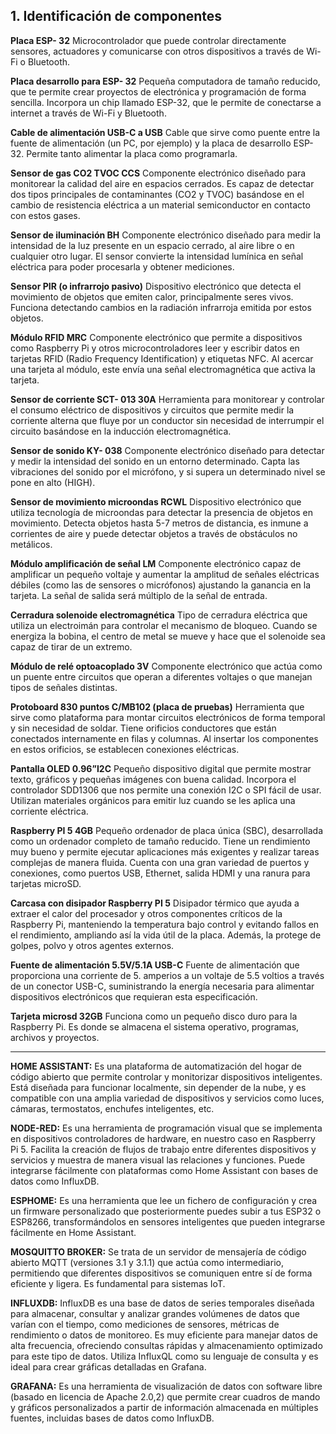 ## 1. Identificación de componentes ##


**Placa ESP- 32**
Microcontrolador que puede controlar directamente sensores,
actuadores y comunicarse con otros dispositivos a través de
Wi-Fi o Bluetooth.


**Placa desarrollo para ESP- 32**
Pequeña computadora de tamaño reducido, que te permite crear
proyectos de electrónica y programación de forma sencilla.
Incorpora un chip llamado ESP-32, que le permite de conectarse
a internet a través de Wi-Fi y Bluetooth.


**Cable de alimentación USB-C a USB**
Cable que sirve como puente entre la fuente de alimentación (un
PC, por ejemplo) y la placa de desarrollo ESP-32. Permite tanto
alimentar la placa como programarla.


**Sensor de gas CO2 TVOC CCS**
Componente electrónico diseñado para monitorear la calidad del
aire en espacios cerrados. Es capaz de detectar dos tipos
principales de contaminantes (CO2 y TVOC) basándose en el
cambio de resistencia eléctrica a un material semiconductor en
contacto con estos gases.


**Sensor de iluminación BH**
Componente electrónico diseñado para medir la intensidad de la
luz presente en un espacio cerrado, al aire libre o en cualquier
otro lugar. El sensor convierte la intensidad lumínica en señal
eléctrica para poder procesarla y obtener mediciones.


**Sensor PIR (o infrarrojo pasivo)**
Dispositivo electrónico que detecta el movimiento de objetos que
emiten calor, principalmente seres vivos. Funciona detectando
cambios en la radiación infrarroja emitida por estos objetos.


**Módulo RFID MRC**
Componente electrónico que permite a dispositivos como
Raspberry Pi y otros microcontroladores leer y escribir datos en
tarjetas RFID (Radio Frequency Identification) y etiquetas NFC. Al
acercar una tarjeta al módulo, este envía una señal
electromagnética que activa la tarjeta.


**Sensor de corriente SCT- 013 30A**
Herramienta para monitorear y controlar el consumo eléctrico de
dispositivos y circuitos que permite medir la corriente alterna que
fluye por un conductor sin necesidad de interrumpir el circuito
basándose en la inducción electromagnética.


**Sensor de sonido KY- 038**
Componente electrónico diseñado para detectar y medir la
intensidad del sonido en un entorno determinado. Capta las
vibraciones del sonido por el micrófono, y si supera un
determinado nivel se pone en alto (HIGH).


**Sensor de movimiento microondas RCWL**
Dispositivo electrónico que utiliza tecnología de microondas para
detectar la presencia de objetos en movimiento. Detecta objetos
hasta 5-7 metros de distancia, es inmune a corrientes de aire y
puede detectar objetos a través de obstáculos no metálicos.


**Módulo amplificación de señal LM**
Componente electrónico capaz de amplificar un pequeño voltaje
y aumentar la amplitud de señales eléctricas débiles (como las de
sensores o micrófonos) ajustando la ganancia en la tarjeta. La
señal de salida será múltiplo de la señal de entrada.


**Cerradura solenoide electromagnética**
Tipo de cerradura eléctrica que utiliza un electroimán para
controlar el mecanismo de bloqueo. Cuando se energiza la
bobina, el centro de metal se mueve y hace que el solenoide sea
capaz de tirar de un extremo.


**Módulo de relé optoacoplado 3V**
Componente electrónico que actúa como un puente entre
circuitos que operan a diferentes voltajes o que manejan tipos de
señales distintas.


**Protoboard 830 puntos C/MB102 (placa de pruebas)**
Herramienta que sirve como plataforma para montar circuitos
electrónicos de forma temporal y sin necesidad de soldar. Tiene
orificios conductores que están conectados internamente en filas
y columnas. Al insertar los componentes en estos orificios, se
establecen conexiones eléctricas.


**Pantalla OLED 0.96”I2C**
Pequeño dispositivo digital que permite mostrar texto, gráficos y
pequeñas imágenes con buena calidad. Incorpora el controlador
SDD1306 que nos permite una conexión I2C o SPI fácil de usar.
Utilizan materiales orgánicos para emitir luz cuando se les aplica
una corriente eléctrica.


**Raspberry PI 5 4GB**
Pequeño ordenador de placa única (SBC), desarrollada como un
ordenador completo de tamaño reducido. Tiene un rendimiento
muy bueno y permite ejecutar aplicaciones más exigentes y
realizar tareas complejas de manera fluida. Cuenta con una gran
variedad de puertos y conexiones, como puertos USB, Ethernet,
salida HDMI y una ranura para tarjetas microSD.


**Carcasa con disipador Raspberry PI 5**
Disipador térmico que ayuda a extraer el calor del procesador y
otros componentes críticos de la Raspberry Pi, manteniendo la
temperatura bajo control y evitando fallos en el rendimiento,
ampliando así la vida útil de la placa. Además, la protege de
golpes, polvo y otros agentes externos.


**Fuente de alimentación 5.5V/5.1A USB-C**
Fuente de alimentación que proporciona una corriente de 5.
amperios a un voltaje de 5.5 voltios a través de un conector
USB-C, suministrando la energía necesaria para alimentar
dispositivos electrónicos que requieran esta especificación.


**Tarjeta microsd 32GB**
Funciona como un pequeño disco duro para la Raspberry Pi. Es
donde se almacena el sistema operativo, programas, archivos y
proyectos.



_________________________________________________________________



**HOME ASSISTANT:**
Es una plataforma de automatización del hogar de código abierto que permite
controlar y monitorizar dispositivos inteligentes. Está diseñada para funcionar
localmente, sin depender de la nube, y es compatible con una amplia variedad de
dispositivos y servicios como luces, cámaras, termostatos, enchufes inteligentes, etc.


**NODE-RED:**
Es una herramienta de programación visual que se implementa en dispositivos
controladores de hardware, en nuestro caso en Raspberry Pi 5. Facilita la creación de
flujos de trabajo entre diferentes dispositivos y servicios y muestra de manera visual
las relaciones y funciones. Puede integrarse fácilmente con plataformas como Home
Assistant con bases de datos como InfluxDB.


**ESPHOME:**
Es una herramienta que lee un fichero de configuración y crea un firmware
personalizado que posteriormente puedes subir a tus ESP32 o ESP8266,
transformándolos en sensores inteligentes que pueden integrarse fácilmente en Home
Assistant.


**MOSQUITTO BROKER:**
Se trata de un servidor de mensajería de código abierto MQTT (versiones 3.1 y 3.1.1)
que actúa como intermediario, permitiendo que diferentes dispositivos se comuniquen
entre sí de forma eficiente y ligera. Es fundamental para sistemas IoT.


**INFLUXDB:**
InfluxDB es una base de datos de series temporales diseñada para almacenar,
consultar y analizar grandes volúmenes de datos que varían con el tiempo, como
mediciones de sensores, métricas de rendimiento o datos de monitoreo. Es muy
eficiente para manejar datos de alta frecuencia, ofreciendo consultas rápidas y
almacenamiento optimizado para este tipo de datos. Utiliza InfluxQL como su lenguaje
de consulta y es ideal para crear gráficas detalladas en Grafana.


**GRAFANA:**
Es una herramienta de visualización de datos con software libre (basado en licencia de
Apache 2.0,2) que permite crear cuadros de mando y gráficos personalizados a partir
de información almacenada en múltiples fuentes, incluidas bases de datos como
InfluxDB.
